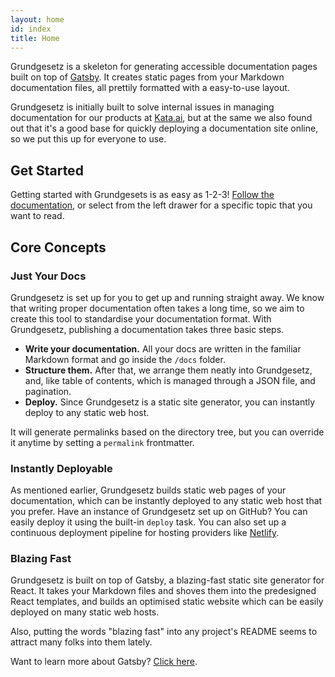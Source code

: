 ```yaml
---
layout: home
id: index
title: Home
---
```


Grundgesetz is a skeleton for generating accessible documentation pages built on top of [Gatsby](https://www.gatsbyjs.org). It creates static pages from your Markdown documentation files, all prettily formatted with a easy-to-use layout.

Grundgesetz is initially built to solve internal issues in managing documentation for our products at [Kata.ai](https://kata.ai/), but at the same we also found out that it's a good base for quickly deploying a documentation site online, so we put this up for everyone to use.

## Get Started

Getting started with Grundgesets is as easy as 1-2-3! [Follow the documentation](/getting-started/installation), or select from the left drawer for a specific topic that you want to read.

## Core Concepts

### Just Your Docs

Grundgesetz is set up for you to get up and running straight away. We know that writing proper documentation often takes a long time, so we aim to create this tool to standardise your documentation format. With Grundgesetz, publishing a documentation takes three basic steps.

* **Write your documentation.** All your docs are written in the familiar Markdown format and go inside the `/docs` folder.
* **Structure them.** After that, we arrange them neatly into Grundgesetz, and, like table of contents, which is managed through a JSON file, and pagination.
* **Deploy.** Since Grundgesetz is a static site generator, you can instantly deploy to any static web host.

It will generate permalinks based on the directory tree, but you can override it anytime by setting a `permalink` frontmatter.

### Instantly Deployable

As mentioned earlier, Grundgesetz builds static web pages of your documentation, which can be instantly deployed to any static web host that you prefer. Have an instance of Grundgesetz set up on GitHub? You can easily deploy it using the built-in `deploy` task. You can also set up a continuous deployment pipeline for hosting providers like [Netlify](https://www.netlify.com/).

### Blazing Fast

Grundgesetz is built on top of Gatsby, a blazing-fast static site generator for React. It takes your Markdown files and shoves them into the predesigned React templates, and builds an optimised static website which can be easily deployed on many static web hosts.

Also, putting the words "blazing fast" into any project's README seems to attract many folks into them lately.

Want to learn more about Gatsby? [Click here](https://www.gatsbyjs.org).
